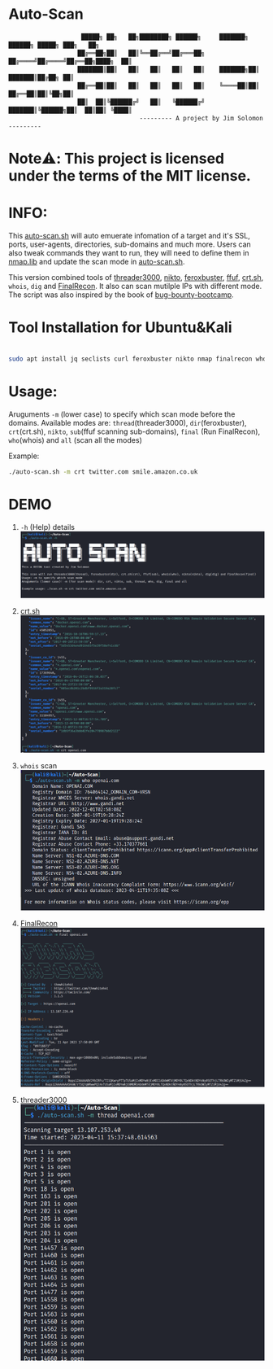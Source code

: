 # Auto-Scan

                        █████╗ ██╗   ██╗████████╗ ██████╗     ███████╗ ██████╗ █████╗ ███╗   ██╗    
                       ██╔══██╗██║   ██║╚══██╔══╝██╔═══██╗    ██╔════╝██╔════╝██╔══██╗████╗  ██║    
                       ███████║██║   ██║   ██║   ██║   ██║    ███████╗██║     ███████║██╔██╗ ██║    
                       ██╔══██║██║   ██║   ██║   ██║   ██║    ╚════██║██║     ██╔══██║██║╚██╗██║    
                       ██║  ██║╚██████╔╝   ██║   ╚██████╔╝    ███████║╚██████╗██║  ██║██║ ╚████║  
                                        --------- A project by Jim Solomon ---------


# Note:warning:: This project is licensed under the terms of the MIT license.

# INFO:

This [auto-scan.sh](https://github.com/JimSolomon/Auto-Scan/blob/main/auto-scan.sh) will auto emuerate infomation of a target and it's SSL, ports, user-agents, directories, sub-domains and much more. Users can also tweak commands they want to run, they will need to define them in [nmap.lib](https://github.com/JimSolomon/Auto-Scan/blob/main/nmap.lib) and update the scan mode in [auto-scan.sh](https://github.com/JimSolomon/Auto-Scan/blob/main/auto-scan.sh).

This version combined tools of [threader3000](https://github.com/JimSolomon/bug-bounty-2023/blob/main/thread3000.py), [nikto](https://github.com/sullo/nikto),  [feroxbuster](https://github.com/epi052/feroxbuster), [ffuf](https://github.com/ffuf/ffuf), [crt.sh](https://crt.sh/), `whois`, `dig` and [FinalRecon](https://github.com/thewhiteh4t/FinalRecon). It also can scan mutilple IPs with different mode. The script was also inspired by the book of [bug-bounty-bootcamp](https://nostarch.com/bug-bounty-bootcamp).

# Tool Installation for Ubuntu&Kali

```bash

sudo apt install jq seclists curl feroxbuster nikto nmap finalrecon whois dig && git clone https://github.com/ffuf/ffuf ; cd ffuf ; go get ; go build

```
# Usage:
Aruguments `-m` (lower case) to specify which scan mode before the domains. 
Available modes are: `thread`(threader3000), `dir`(feroxbuster), `crt`(crt.sh), `nikto`, `sub`(ffuf scanning sub-domains), `final` (Run FinalRecon), `who`(whois) and `all` (scan all the modes) 

Example:
```bash
./auto-scan.sh -m crt twitter.com smile.amazon.co.uk
```
# DEMO
1. `-h` (Help) details 
![-h](https://github.com/JimSolomon/Auto-Scan/blob/main/banner.png)
2. [crt.sh](https://crt.sh/)
![dig and threader3000](https://github.com/JimSolomon/Auto-Scan/blob/main/crt2.png)
3. `whois` scan 
![scan](https://github.com/JimSolomon/Auto-Scan/blob/main/whois.png)

4. [FinalRecon](https://github.com/thewhiteh4t/FinalRecon) 
![FinalRecon](https://github.com/JimSolomon/Auto-Scan/blob/main/final.png)

5. [threader3000](https://github.com/JimSolomon/bug-bounty-2023/blob/main/thread3000.py)
![threader](https://github.com/JimSolomon/Auto-Scan/blob/main/threader.png)

